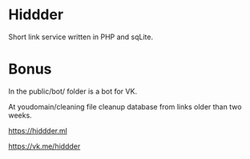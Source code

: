 # Hiddder
  Short link service written in PHP and sqLite.
# Bonus
 In the public/bot/ folder is a bot for VK.

 At youdomain/cleaning file cleanup database from links older than two weeks.

https://hiddder.ml

https://vk.me/hiddder
